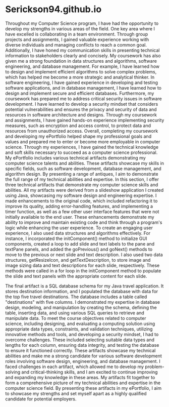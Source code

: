 # Serickson94.github.io

Throughout my Computer Science program, I have had the opportunity to develop my strengths in various areas of the field. One key area where I have excelled is collaborating in a team environment. Through group projects and assignments, I gained valuable experience working with diverse individuals and managing conflicts to reach a common goal. Additionally, I have honed my communication skills in presenting technical information to stakeholders clearly and concisely. My coursework has also given me a strong foundation in data structures and algorithms, software engineering, and database management. For example, I have learned how to design and implement efficient algorithms to solve complex problems, which has helped me become a more strategic and analytical thinker. In software engineering, I have gained experience in developing and testing software applications, and in database management, I have learned how to design and implement secure and efficient databases.
Furthermore, my coursework has prepared me to address critical security issues in software development. I have learned to develop a security mindset that considers potential vulnerabilities and ensures the privacy and security of data and resources in software architecture and designs. Through my coursework and assignments, I have gained hands-on experience implementing security measures, such as encryption and access control, to protect data and resources from unauthorized access. Overall, completing my coursework and developing my ePortfolio helped shape my professional goals and values and prepared me to enter or become more employable in computer science. Through my experiences, I have gained the technical knowledge and soft skills necessary to succeed as a computer science professional.
My ePortfolio includes various technical artifacts demonstrating my computer science talents and abilities. These artifacts showcase my skills in specific fields, such as software development, database management, and algorithm design. By presenting a range of antiques, I aim to demonstrate the full range of my technical abilities and expertise. In this section, I offer three technical artifacts that demonstrate my computer science skills and abilities. All my artifacts were derived from a slideshow application I created using Java, showcasing my software design and engineering expertise. I made enhancements to the original code, which included refactoring it to improve its quality, adding error-handling features, and implementing a timer function, as well as a few other user interface features that were not initially available to the end user. These enhancements demonstrate my ability to improve and maintain existing code and think through a program's logic while enhancing the user experience. To create an engaging user experience, I also used data structures and algorithms effectively. For instance, I incorporated the initComponent() method to initialize GUI components, created a loop to add slide and text labels to the pane and textPane panels, and added the goPrevious() and goNext() methods to move to the previous or next slide and text description. I also used two data structures, getResizeIcon, and getTextDescription, to store image and image sizing data and text descriptions for each slide, respectively. These methods were called in a for loop in the initComponent method to populate the slide and text panels with the appropriate content for each slide.

The final artifact is a SQL database schema for my Java travel application. It stores destination information, and I populated the database with data for the top five travel destinations. The database includes a table called "destinations" with five columns. I demonstrated my expertise in database design, modeling, and manipulation by creating the schema, defining the table, inserting data, and using various SQL queries to retrieve and manipulate data. To meet the course objectives related to computer science, including designing, and evaluating a computing solution using appropriate data types, constraints, and validation techniques, utilizing innovative methods and tools, and developing a security mindset, I had to overcome challenges. These included selecting suitable data types and lengths for each column, ensuring data integrity, and testing the database to ensure it functioned correctly.
These artifacts showcase my technical abilities and make me a strong candidate for various software development roles involving software design, engineering, and database management. I faced challenges in each artifact, which allowed me to develop my problem-solving and critical-thinking skills, and I am excited to continue improving and expanding my knowledge in these areas. My artifacts fit together to form a comprehensive picture of my technical abilities and expertise in the computer science field. By presenting these artifacts in my ePortfolio, I aim to showcase my strengths and set myself apart as a highly qualified candidate for potential employers.
